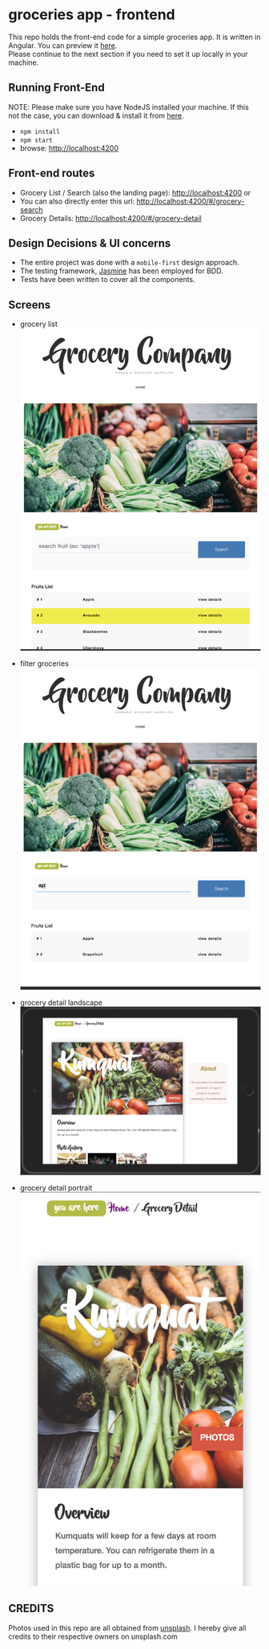 # groceries app - frontend
This repo holds the front-end code for a simple groceries app. It is written in Angular. 
You can preview it [here](https://hamzeen.github.io/groceries-app).  
Please continue to the next section if you need to set it up locally in your machine.


## Running Front-End

NOTE: Please make sure you have NodeJS installed your machine. If this not the case, 
you can download & install it from [here](https://nodejs.org/en/download).

* ```npm install```
* ```npm start```
* browse: <http://localhost:4200>


## Front-end routes
* Grocery List / Search (also the landing page): <http://localhost:4200> or 
* You can also directly enter this url: <http://localhost:4200/#/grocery-search>
* Grocery Details: <http://localhost:4200/#/grocery-detail>


## Design Decisions & UI concerns
* The entire project was done with a `mobile-first` design approach.
* The testing framework, [Jasmine](https://jasmine.github.io) has been employed for BDD. 
* Tests have been written to cover all the components.



## Screens
* grocery list
![landing page](https://raw.githubusercontent.com/hamzeen/groceries-app/main/screens/001_landing.jpg)

* filter groceries
![filter groceries](https://raw.githubusercontent.com/hamzeen/groceries-app/main/screens/002_search.jpg)

* grocery detail landscape
![grocery detail landscape](https://raw.githubusercontent.com/hamzeen/groceries-app/main/screens/003_detail_landscape.jpg)


* grocery detail portrait
![grocery detail landscape](https://raw.githubusercontent.com/hamzeen/groceries-app/main/screens/004_detail_portrait.jpg)



## CREDITS ##
Photos used in this repo are all obtained from [unsplash](http://unsplash.com). I hereby give all credits to their respective owners on unsplash.com


